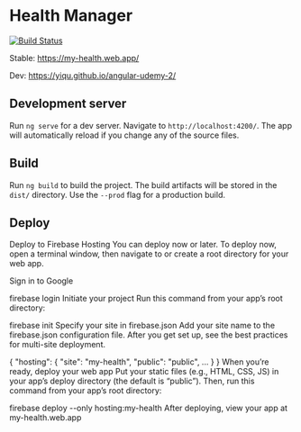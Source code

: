 # Health Manager

[![Build Status](https://travis-ci.com/yiqu/angular-udemy-2.svg?branch=main)](https://travis-ci.com/yiqu/angular-udemy-2)


Stable: https://my-health.web.app/

Dev: https://yiqu.github.io/angular-udemy-2/

## Development server

Run `ng serve` for a dev server. Navigate to `http://localhost:4200/`. The app will automatically reload if you change any of the source files.

## Build

Run `ng build` to build the project. The build artifacts will be stored in the `dist/` directory. Use the `--prod` flag for a production build.

## Deploy

Deploy to Firebase Hosting
You can deploy now or later. To deploy now, open a terminal window, then navigate to or create a root directory for your web app.

Sign in to Google

firebase login
Initiate your project
Run this command from your app’s root directory:


firebase init
Specify your site in firebase.json
Add your site name to the firebase.json configuration file. After you get set up, see the best practices for multi-site deployment.


{
  "hosting": {
    "site": "my-health",
    "public": "public",
    ...
  }
}
When you’re ready, deploy your web app
Put your static files (e.g., HTML, CSS, JS) in your app’s deploy directory (the default is “public”). Then, run this command from your app’s root directory:


firebase deploy --only hosting:my-health
After deploying, view your app at my-health.web.app



